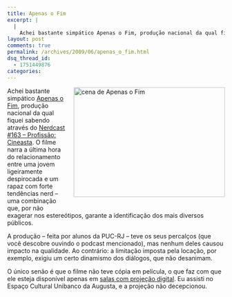 ```yaml
---
title: Apenas o Fim
excerpt: |
  |
    Achei bastante simpático Apenas o Fim, produção nacional da qual fiquei sabendo através do Nerdcast #163 - Profissão: Cineasta. O filme narra a última hora do relacionamento entre uma jovem ligeiramente despirocada e um rapaz com forte tendências nerd -...
layout: post
comments: true
permalink: /archives/2009/06/apenas_o_fim.html
dsq_thread_id:
  - 1751449876
categories:
---
```

<span class="mt-enclosure mt-enclosure-image"><img title="cena de Apenas o Fim" src="//chester.me/archives/img/mt/2009/06/14/aof.jpg" width="350" height="255" class="mt-image-right" style="float: right; margin: 0 0 20px 20px;" /></span>Achei bastante simpático [Apenas o Fim][1], produção nacional da qual fiquei sabendo através do [Nerdcast #163 &#8211; Profissão: Cineasta][2]. O filme narra a última hora do relacionamento entre uma jovem ligeiramente despirocada e um rapaz com forte tendências nerd &#8211; uma combinação que, por não exagerar nos estereótipos, garante a identificação dos mais diversos públicos.

A produção &#8211; feita por alunos da PUC-RJ &#8211; teve os seus percalços (que você descobre ouvindo o podcast mencionado), mas nenhum deles causou impacto na qualidade. Ao contrário: a limitação imposta pela locação, por exemplo, exigiu um certo dinamismo dos diálogos, que não desanimam.

O único senão é que o filme não teve cópia em película, o que faz com que ele esteja disponível apenas em [salas com projeção digital][3]. Eu assisti no Espaço Cultural Unibanco da Augusta, e a projeção não decepcionou.

 [1]: http://apenasofimfilme.com.br/
 [2]: http://jovemnerd.ig.com.br/nerdcast/nerdcast-163-profissao-cineasta/
 [3]: http://apenasofimfilme.com.br/?do=programacao_apenas_o_fim
